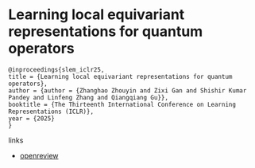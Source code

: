 # Learning local equivariant representations for quantum operators

```
@inproceedings{slem_iclr25,
title = {Learning local equivariant representations for quantum operators},
author = {author = {Zhanghao Zhouyin and Zixi Gan and Shishir Kumar Pandey and Linfeng Zhang and Qiangqiang Gu}},
booktitle = {The Thirteenth International Conference on Learning Representations (ICLR)},
year = {2025}
}
```

links
- [openreview](https://openreview.net/forum?id=kpq3IIjUD3)
